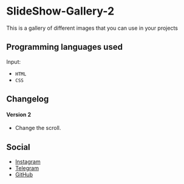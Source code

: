 # SlideShow-Gallery-2
This is a gallery of different images that you can use in your projects

## Programming languages used
Input:
- `HTML`
- `CSS`

## Changelog ##
#### Version 2 ####
- Change the scroll.

## Social

-  [Instagram](https://instagram.com/bhrad2006)
-  [Telegram](https://t.me/bhradhashemi)
-  [GitHub](https://pages.github.com/BehradHashemi)
